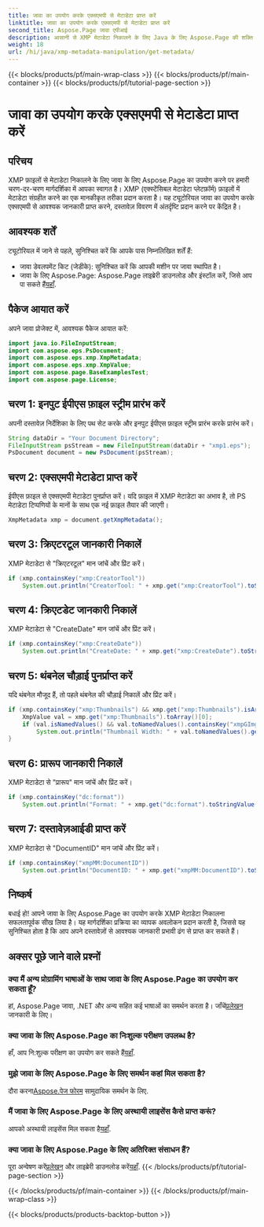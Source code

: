 ```yaml
---
title: जावा का उपयोग करके एक्सएमपी से मेटाडेटा प्राप्त करें
linktitle: जावा का उपयोग करके एक्सएमपी से मेटाडेटा प्राप्त करें
second_title: Aspose.Page जावा एपीआई
description: आसानी से XMP मेटाडेटा निकालने के लिए Java के लिए Aspose.Page की शक्ति को अनलॉक करें। हमारे चरण-दर-चरण मार्गदर्शिका के साथ दस्तावेज़ विश्लेषण को उन्नत बनाएं!
weight: 18
url: /hi/java/xmp-metadata-manipulation/get-metadata/
---
```


{{< blocks/products/pf/main-wrap-class >}}
{{< blocks/products/pf/main-container >}}
{{< blocks/products/pf/tutorial-page-section >}}

# जावा का उपयोग करके एक्सएमपी से मेटाडेटा प्राप्त करें

## परिचय
XMP फ़ाइलों से मेटाडेटा निकालने के लिए जावा के लिए Aspose.Page का उपयोग करने पर हमारी चरण-दर-चरण मार्गदर्शिका में आपका स्वागत है। XMP (एक्स्टेंसिबल मेटाडेटा प्लेटफ़ॉर्म) फ़ाइलों में मेटाडेटा संग्रहीत करने का एक मानकीकृत तरीका प्रदान करता है। यह ट्यूटोरियल जावा का उपयोग करके एक्सएमपी से आवश्यक जानकारी प्राप्त करने, दस्तावेज़ विवरण में अंतर्दृष्टि प्रदान करने पर केंद्रित है।
## आवश्यक शर्तें
ट्यूटोरियल में जाने से पहले, सुनिश्चित करें कि आपके पास निम्नलिखित शर्तें हैं:
- जावा डेवलपमेंट किट (जेडीके): सुनिश्चित करें कि आपकी मशीन पर जावा स्थापित है।
-  जावा के लिए Aspose.Page: Aspose.Page लाइब्रेरी डाउनलोड और इंस्टॉल करें, जिसे आप पा सकते हैं[यहाँ](https://releases.aspose.com/page/java/).
## पैकेज आयात करें
अपने जावा प्रोजेक्ट में, आवश्यक पैकेज आयात करें:
```java
import java.io.FileInputStream;
import com.aspose.eps.PsDocument;
import com.aspose.eps.xmp.XmpMetadata;
import com.aspose.eps.xmp.XmpValue;
import com.aspose.page.BaseExamplesTest;
import com.aspose.page.License;
```
## चरण 1: इनपुट ईपीएस फ़ाइल स्ट्रीम प्रारंभ करें
अपनी दस्तावेज़ निर्देशिका के लिए पथ सेट करके और इनपुट ईपीएस फ़ाइल स्ट्रीम प्रारंभ करके प्रारंभ करें।
```java
String dataDir = "Your Document Directory";
FileInputStream psStream = new FileInputStream(dataDir + "xmp1.eps");
PsDocument document = new PsDocument(psStream);
```
## चरण 2: एक्सएमपी मेटाडेटा प्राप्त करें
ईपीएस फ़ाइल से एक्सएमपी मेटाडेटा पुनर्प्राप्त करें। यदि फ़ाइल में XMP मेटाडेटा का अभाव है, तो PS मेटाडेटा टिप्पणियों के मानों के साथ एक नई फ़ाइल तैयार की जाएगी।
```java
XmpMetadata xmp = document.getXmpMetadata();
```
## चरण 3: क्रिएटरटूल जानकारी निकालें
XMP मेटाडेटा से "क्रिएटरटूल" मान जांचें और प्रिंट करें।
```java
if (xmp.containsKey("xmp:CreatorTool"))
    System.out.println("CreatorTool: " + xmp.get("xmp:CreatorTool").toStringValue());
```
## चरण 4: क्रिएटडेट जानकारी निकालें
XMP मेटाडेटा से "CreateDate" मान जांचें और प्रिंट करें।
```java
if (xmp.containsKey("xmp:CreateDate"))
    System.out.println("CreateDate: " + xmp.get("xmp:CreateDate").toStringValue());
```
## चरण 5: थंबनेल चौड़ाई पुनर्प्राप्त करें
यदि थंबनेल मौजूद हैं, तो पहले थंबनेल की चौड़ाई निकालें और प्रिंट करें।
```java
if (xmp.containsKey("xmp:Thumbnails") && xmp.get("xmp:Thumbnails").isArray()) {
    XmpValue val = xmp.get("xmp:Thumbnails").toArray()[0];
    if (val.isNamedValues() && val.toNamedValues().containsKey("xmpGImg:width"))
        System.out.println("Thumbnail Width: " + val.toNamedValues().get("xmpGImg:width").toInteger());
}
```
## चरण 6: प्रारूप जानकारी निकालें
XMP मेटाडेटा से "प्रारूप" मान जांचें और प्रिंट करें।
```java
if (xmp.containsKey("dc:format"))
    System.out.println("Format: " + xmp.get("dc:format").toStringValue());
```
## चरण 7: दस्तावेज़आईडी प्राप्त करें
XMP मेटाडेटा से "DocumentID" मान जांचें और प्रिंट करें।
```java
if (xmp.containsKey("xmpMM:DocumentID"))
    System.out.println("DocumentID: " + xmp.get("xmpMM:DocumentID").toStringValue());
```
## निष्कर्ष
बधाई हो! आपने जावा के लिए Aspose.Page का उपयोग करके XMP मेटाडेटा निकालना सफलतापूर्वक सीख लिया है। यह मार्गदर्शिका प्रक्रिया का व्यापक अवलोकन प्रदान करती है, जिससे यह सुनिश्चित होता है कि आप अपने दस्तावेज़ों से आवश्यक जानकारी प्रभावी ढंग से प्राप्त कर सकते हैं।
## अक्सर पूछे जाने वाले प्रश्नों
### क्या मैं अन्य प्रोग्रामिंग भाषाओं के साथ जावा के लिए Aspose.Page का उपयोग कर सकता हूँ?
 हां, Aspose.Page जावा, .NET और अन्य सहित कई भाषाओं का समर्थन करता है। जाँचें[प्रलेखन](https://reference.aspose.com/page/java/) जानकारी के लिए।
### क्या जावा के लिए Aspose.Page का निःशुल्क परीक्षण उपलब्ध है?
 हाँ, आप नि:शुल्क परीक्षण का उपयोग कर सकते हैं[यहाँ](https://releases.aspose.com/).
### मुझे जावा के लिए Aspose.Page के लिए समर्थन कहां मिल सकता है?
 दौरा करना[Aspose.पेज फोरम](https://forum.aspose.com/c/page/39) सामुदायिक समर्थन के लिए.
### मैं जावा के लिए Aspose.Page के लिए अस्थायी लाइसेंस कैसे प्राप्त करूं?
 आपको अस्थायी लाइसेंस मिल सकता है[यहाँ](https://purchase.aspose.com/temporary-license/).
### क्या जावा के लिए Aspose.Page के लिए अतिरिक्त संसाधन हैं?
 पूरा अन्वेषण करें[प्रलेखन](https://reference.aspose.com/page/java/) और लाइब्रेरी डाउनलोड करें[यहाँ](https://releases.aspose.com/page/java/).
{{< /blocks/products/pf/tutorial-page-section >}}

{{< /blocks/products/pf/main-container >}}
{{< /blocks/products/pf/main-wrap-class >}}

{{< blocks/products/products-backtop-button >}}
